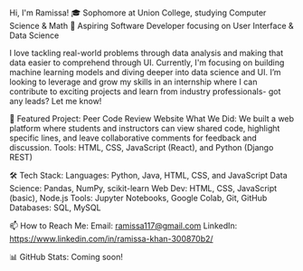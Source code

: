 Hi, I'm Ramissa!
🎓 Sophomore at Union College, studying Computer Science & Math
🔭 Aspiring Software Developer focusing on User Interface & Data Science

I love tackling real-world problems through data analysis and making that data easier to comprehend through UI. Currently, I'm focusing on building machine learning models and diving deeper into data science and UI. I’m looking to leverage and grow my skills in an internship where I can contribute to exciting projects and learn from industry professionals- got any leads? Let me know!


🎯 Featured Project: Peer Code Review Website
What We Did: We built a web platform where students and instructors can view shared code, highlight specific lines, and leave collaborative comments for feedback and discussion.
Tools: HTML, CSS, JavaScript (React), and Python (Django REST)

 

🛠 Tech Stack:
Languages: Python, Java, HTML, CSS, and JavaScript
Data Science: Pandas, NumPy, scikit-learn
Web Dev: HTML, CSS, JavaScript (basic), Node.js
Tools: Jupyter Notebooks, Google Colab, Git, GitHub
Databases: SQL, MySQL
 

📫 How to Reach Me:
Email: ramissa117@gmail.com
LinkedIn: https://www.linkedin.com/in/ramissa-khan-300870b2/
 

📊 GitHub Stats: Coming soon!
